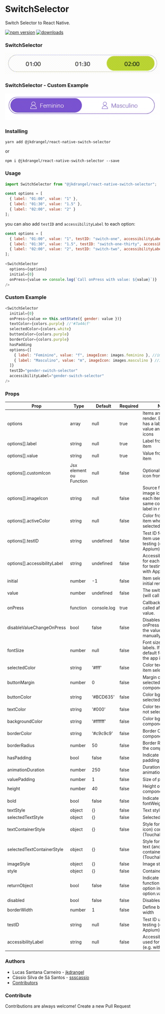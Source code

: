 # SwitchSelector

Switch Selector to React Native.

[![npm version](https://badge.fury.io/js/react-native-switch-selector.svg)](https://badge.fury.io/js/react-native-switch-selector)
[![downloads](https://img.shields.io/npm/dm/react-native-switch-selector.svg)](https://www.npmjs.com/package/react-native-switch-selector)

### SwitchSelector

![SwitchSelector](./assets/ex1.gif)

### SwitchSelector - Custom Example

![SwitchSelector](./assets/ex2.gif)

### Installing

```Shell
yarn add @jkdrangel/react-native-switch-selector
```

or

```Shell
npm i @jkdrangel/react-native-switch-selector --save
```

### Usage

```js
import SwitchSelector from "@jkdrangel/react-native-switch-selector";
```

```js
const options = [
  { label: "01:00", value: "1" },
  { label: "01:30", value: "1.5" },
  { label: "02:00", value: "2" }
];
```

you can also add `testID` and `accessibilityLabel` to each option:

```js
const options = [
  { label: "01:00", value: "1", testID: "switch-one", accessibilityLabel: "switch-one" },
  { label: "01:30", value: "1.5", testID: "switch-one-thirty", accessibilityLabel: "switch-one-thirty" },
  { label: "02:00", value: "2", testID: "switch-two", accessibilityLabel: "switch-two" }
];
```

```js
<SwitchSelector
  options={options}
  initial={0}
  onPress={value => console.log(`Call onPress with value: ${value}`)}
/>
```

### Custom Example

```js
<SwitchSelector
  initial={0}
  onPress={value => this.setState({ gender: value })}
  textColor={colors.purple} //'#7a44cf'
  selectedColor={colors.white}
  buttonColor={colors.purple}
  borderColor={colors.purple}
  hasPadding
  options={[
    { label: "Feminino", value: "f", imageIcon: images.feminino }, //images.feminino = require('./path_to/assets/img/feminino.png')
    { label: "Masculino", value: "m", imageIcon: images.masculino } //images.masculino = require('./path_to/assets/img/masculino.png')
  ]}
  testID="gender-switch-selector"
  accessibilityLabel="gender-switch-selector"
/>
```

### Props

| Prop                         | Type                    | Default     | Required | Note                                                                             |
| -------------------------    | ----------------------- | ----------- | -------- | -------------------------------------------------------------------------------- |
| options                      | array                   | null        | true     | Items array to render. Each item has a label and a value and optionals icons     |
| options[].label              | string                  | null        | true     | Label from each item                                                             |
| options[].value              | string                  | null        | true     | Value from each item                                                             |
| options[].customIcon         | Jsx element ou Function | null        | false    | Optional custom icon from each item                                              |
| options[].imageIcon          | string                  | null        | false    | Source from a image icon form each item. Has the same color then label in render |
| options[].activeColor        | string                  | null        | false    | Color from each item when is selected                                            |
| options[].testID             | string                  | undefined   | false    | Test ID for each item used for testing (e.g. with Appium)                        |
| options[].accessibilityLabel | string                  | undefined   | false    | Accessibility Label for each item used for testing (e.g. with Appium)            |
| initial                      | number                  | -1          | false    | Item selected in initial render                                                  |
| value                        | number                  | undefined   | false    | The switch value (will call onPress)                                             |
| onPress                      | function                | console.log | true     | Callback function called after change value.                                     |
| disableValueChangeOnPress    | bool                    | false       | false    | Disables the onPress call when the value is manually changed                     |
| fontSize                     | number                  | null        | false    | Font size from labels. If null default fontSize of the app is used.              |
| selectedColor                | string                  | '#fff'      | false    | Color text of the item selected                                                  |
| buttonMargin                 | number                  | 0           | false    | Margin of the item selected to component                                         |
| buttonColor                  | string                  | '#BCD635'   | false    | Color bg of the item selected                                                    |
| textColor                    | string                  | '#000'      | false    | Color text of the not selecteds items                                            |
| backgroundColor              | string                  | '#ffffff'   | false    | Color bg of the component                                                        |
| borderColor                  | string                  | '#c9c9c9'   | false    | Border Color of the component                                                    |
| borderRadius                 | number                  | 50          | false    | Border Radius of the component                                                   |
| hasPadding                   | bool                    | false       | false    | Indicate if item has padding                                                     |
| animationDuration            | number                  | 250         | false    | Duration of the animation                                                        |
| valuePadding                 | number                  | 1           | false    | Size of padding                                                                  |
| height                       | number                  | 40          | false    | Height of component                                                              |
| bold                         | bool                    | false       | false    | Indicate if text has fontWeight bold                                             |
| textStyle                    | object                  | {}          | false    | Text style                                                                       |
| selectedTextStyle            | object                  | {}          | false    | Selected text style                                                              |
| textContainerStyle           | object                  | {}          | false    | Style for text (and icon) container (TouchableOpacity)                           |
| selectedTextContainerStyle   | object                  | {}          | false    | Style for selected text (and icon) container (TouchableOpacity)                  |
| imageStyle                   | object                  | {}          | false    | Image style                                                                      |
| style                        | object                  | {}          | false    | Container style                                                                  |
| returnObject                 | bool                    | false       | false    | Indicate if onPress function return an option instead of option.value            |
| disabled                     | bool                    | false       | false    | Disables the switch                                                              |
| borderWidth                  | number                  | 1           | false    | Define border width                                                              |
| testID                       | string                  | null        | false    | Test ID used for testing (e.g. with Appium)                                      |
| accessibilityLabel           | string                  | null        | false    | Accessibility Label used for testing (e.g. with Appium)                          |

### Authors

- Lucas Santana Carneiro - [jkdrangel](https://github.com/jkdrangel)
- Cássio Silva de Sá Santos - [ssscassio](https://github.com/ssscassio)
- [Contributors](https://github.com/jkdrangel/react-native-switch-selector/graphs/contributors)

### Contribute

Contributions are always welcome! Create a new Pull Request
